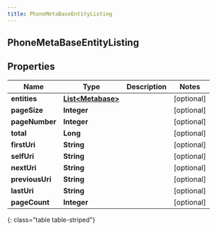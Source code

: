 ```yaml
---
title: PhoneMetaBaseEntityListing
---
```


## PhoneMetaBaseEntityListing

## Properties

| Name            | Type                                                         | Description | Notes      |
| --------------- | ------------------------------------------------------------ | ----------- | ---------- |
| **entities**    | <!----><!---->[**List&lt;Metabase&gt;**](Metabase.md)<!----> |             | [optional] |
| **pageSize**    | <!----><!---->**Integer**<!---->                             |             | [optional] |
| **pageNumber**  | <!----><!---->**Integer**<!---->                             |             | [optional] |
| **total**       | <!----><!---->**Long**<!---->                                |             | [optional] |
| **firstUri**    | <!----><!---->**String**<!---->                              |             | [optional] |
| **selfUri**     | <!----><!---->**String**<!---->                              |             | [optional] |
| **nextUri**     | <!----><!---->**String**<!---->                              |             | [optional] |
| **previousUri** | <!----><!---->**String**<!---->                              |             | [optional] |
| **lastUri**     | <!----><!---->**String**<!---->                              |             | [optional] |
| **pageCount**   | <!----><!---->**Integer**<!---->                             |             | [optional] |

{: class="table table-striped"}
